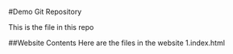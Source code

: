 #Demo Git Repository

This is the file in this repo

##Website Contents
Here are the files in the website 
1.index.html
